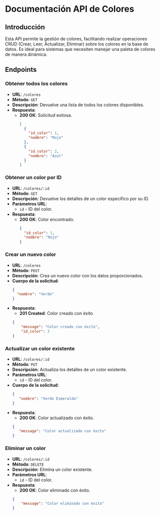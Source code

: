 # Documentación API de Colores

## Introducción

Esta API permite la gestión de colores, facilitando realizar operaciones CRUD (Crear, Leer, Actualizar, Eliminar) sobre los colores en la base de datos. Es ideal para sistemas que necesiten manejar una paleta de colores de manera dinámica.

## Endpoints

### Obtener todos los colores

- **URL**: `/colores`
- **Método**: `GET`
- **Descripción**: Devuelve una lista de todos los colores disponibles.
- **Respuesta**:
  - **200 OK**: Solicitud exitosa.
    ```json
    [
      {
        "id_color": 1,
        "nombre": "Rojo"
      },
      {
        "id_color": 2,
        "nombre": "Azul"
      }
    ]
    ```

### Obtener un color por ID

- **URL**: `/colores/:id`
- **Método**: `GET`
- **Descripción**: Devuelve los detalles de un color específico por su ID.
- **Parámetros URL**:
  - `id` - ID del color.
- **Respuesta**:
  - **200 OK**: Color encontrado.
    ```json
    {
      "id_color": 1,
      "nombre": "Rojo"
    }
    ```

### Crear un nuevo color

- **URL**: `/colores`
- **Método**: `POST`
- **Descripción**: Crea un nuevo color con los datos proporcionados.
- **Cuerpo de la solicitud**:
  ```json
  {
    "nombre": "Verde"
  }
  ```
- **Respuesta**:
    - **201 Created**: Color creado con éxito
    ```json
    {
        "message": "Color creado con éxito",
        "id_color": 3
    }
    ```    

### Actualizar un color existente
- **URL**: `/colores/:id`
- **Método**: `PUT`
- **Descripción**: Actualiza los detalles de un color existente.
- **Parámetros URL**:
    - `id` - ID del color.
- **Cuerpo de la solicitud**:
     ```json
    {
        "nombre": "Verde Esmeralda"
    }
    ```    
- **Respuesta**:
    - **200 OK**: Color actualizado con éxito.
     ```json
    {
        "message": "Color actualizado con éxito"
    }
    ```  

### Eliminar un color
- **URL**: `/colores/:id`
- **Método**: `DELETE`
- **Descripción**: Elimina un color existente.
- **Parámetros URL**:
    - `id` - ID del color.
- **Respuesta**:
    - **200 OK**: Color eliminado con éxito.
    ```json
    {
        "message": "Color eliminado con éxito"
    }
    ``` 

